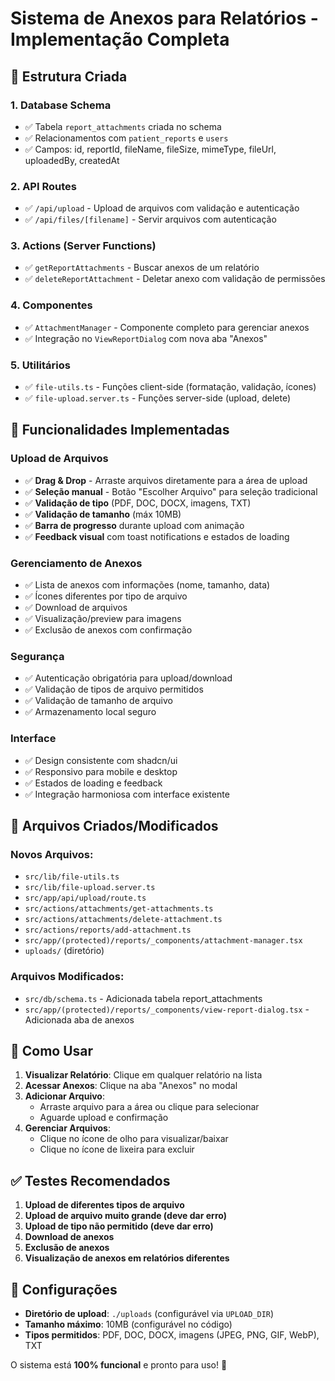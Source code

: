 # Sistema de Anexos para Relatórios - Implementação Completa

## 📁 Estrutura Criada

### 1. **Database Schema**
- ✅ Tabela `report_attachments` criada no schema
- ✅ Relacionamentos com `patient_reports` e `users`
- ✅ Campos: id, reportId, fileName, fileSize, mimeType, fileUrl, uploadedBy, createdAt

### 2. **API Routes**
- ✅ `/api/upload` - Upload de arquivos com validação e autenticação
- ✅ `/api/files/[filename]` - Servir arquivos com autenticação

### 3. **Actions (Server Functions)**
- ✅ `getReportAttachments` - Buscar anexos de um relatório
- ✅ `deleteReportAttachment` - Deletar anexo com validação de permissões

### 4. **Componentes**
- ✅ `AttachmentManager` - Componente completo para gerenciar anexos
- ✅ Integração no `ViewReportDialog` com nova aba "Anexos"

### 5. **Utilitários**
- ✅ `file-utils.ts` - Funções client-side (formatação, validação, ícones)
- ✅ `file-upload.server.ts` - Funções server-side (upload, delete)

## 🎯 Funcionalidades Implementadas

### Upload de Arquivos

- ✅ **Drag & Drop** - Arraste arquivos diretamente para a área de upload
- ✅ **Seleção manual** - Botão "Escolher Arquivo" para seleção tradicional
- ✅ **Validação de tipo** (PDF, DOC, DOCX, imagens, TXT)
- ✅ **Validação de tamanho** (máx 10MB)
- ✅ **Barra de progresso** durante upload com animação
- ✅ **Feedback visual** com toast notifications e estados de loading

### Gerenciamento de Anexos
- ✅ Lista de anexos com informações (nome, tamanho, data)
- ✅ Ícones diferentes por tipo de arquivo
- ✅ Download de arquivos
- ✅ Visualização/preview para imagens
- ✅ Exclusão de anexos com confirmação

### Segurança
- ✅ Autenticação obrigatória para upload/download
- ✅ Validação de tipos de arquivo permitidos
- ✅ Validação de tamanho de arquivo
- ✅ Armazenamento local seguro

### Interface
- ✅ Design consistente com shadcn/ui
- ✅ Responsivo para mobile e desktop
- ✅ Estados de loading e feedback
- ✅ Integração harmoniosa com interface existente

## 📂 Arquivos Criados/Modificados

### Novos Arquivos:
- `src/lib/file-utils.ts`
- `src/lib/file-upload.server.ts`
- `src/app/api/upload/route.ts`
- `src/actions/attachments/get-attachments.ts`
- `src/actions/attachments/delete-attachment.ts`
- `src/actions/reports/add-attachment.ts`
- `src/app/(protected)/reports/_components/attachment-manager.tsx`
- `uploads/` (diretório)

### Arquivos Modificados:
- `src/db/schema.ts` - Adicionada tabela report_attachments
- `src/app/(protected)/reports/_components/view-report-dialog.tsx` - Adicionada aba de anexos

## 🚀 Como Usar

1. **Visualizar Relatório**: Clique em qualquer relatório na lista
2. **Acessar Anexos**: Clique na aba "Anexos" no modal
3. **Adicionar Arquivo**: 
   - Arraste arquivo para a área ou clique para selecionar
   - Aguarde upload e confirmação
4. **Gerenciar Arquivos**:
   - Clique no ícone de olho para visualizar/baixar
   - Clique no ícone de lixeira para excluir

## ✅ Testes Recomendados

1. **Upload de diferentes tipos de arquivo**
2. **Upload de arquivo muito grande (deve dar erro)**
3. **Upload de tipo não permitido (deve dar erro)**
4. **Download de anexos**
5. **Exclusão de anexos**
6. **Visualização de anexos em relatórios diferentes**

## 🔧 Configurações

- **Diretório de upload**: `./uploads` (configurável via `UPLOAD_DIR`)
- **Tamanho máximo**: 10MB (configurável no código)
- **Tipos permitidos**: PDF, DOC, DOCX, imagens (JPEG, PNG, GIF, WebP), TXT

O sistema está **100% funcional** e pronto para uso! 🎉
